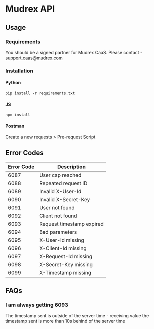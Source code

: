 # Mudrex API

## Usage

### Requirements
You should be a signed partner for Mudrex CaaS. Please contact - support.caas@mudrex.com

### Installation

#### Python
```shell
pip install -r requirements.txt
```

#### JS
```shell
npm install
```

#### Postman

Create a new requests > Pre-request Script


## Error Codes

| Error Code | Description |
| --- | --- |
| 6087 | User cap reached |
| 6088 | Repeated request ID |
| 6089 | Invalid X-User-Id |
| 6090 | Invalid X-Secret-Key |
| 6091 | User not found |
| 6092 | Client not found |
| 6093 | Request timestamp expired |
| 6094 | Bad parameters |
| 6095 | X-User-Id missing |
| 6096 | X-Client-Id missing |
| 6097 | X-Request-Id missing |
| 6098 | X-Secret-Key missing |
| 6099 | X-Timestamp missing |

## FAQs
### I am always getting 6093

The timestamp sent is outside of the server time - receiving value the timestamp sent is more than 10s behind of the server time
